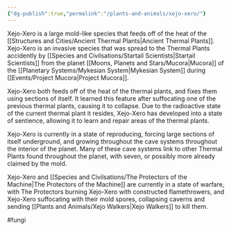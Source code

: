 ```yaml
---
{"dg-publish":true,"permalink":"/plants-and-animals/xejo-xero/"}
---
```


Xejo-Xero is a large mold-like species that feeds off of the heat of the [[Structures and Cities/Ancient Thermal Plants\|Ancient Thermal Plants]]. Xejo-Xero is an invasive species that was spread to the Thermal Plants accidently by [[Species and Civilsations/Startail Scientists\|Startail Scientists]] from the planet [[Moons, Planets and Stars/Mucora\|Mucora]] of the [[Planetary Systems/Mykesian System\|Mykesian System]] during [[Events/Project Mucora\|Project Mucora]].

Xejo-Xero both feeds off of the heat of the thermal plants, and fixes them using sections of itself. It learned this feature after suffocating one of the previous thermal plants, causing it to collapse. Due to the radioactive state of the current thermal plant it resides, Xejo-Xero has developed into a state of sentience, allowing it to learn and repair areas of the thermal plants.

Xejo-Xero is currently in a state of reproducing, forcing large sections of itself underground, and growing throughout the cave systems throughout the interior of the planet. Many of these cave systems link to other Thermal Plants found throughout the planet, with seven, or possibly more already claimed by the mold.

Xejo-Xero and [[Species and Civilsations/The Protectors of the Machine\|The Protectors of the Machine]] are currently in a state of warfare, with The Protectors burning Xejo-Xero with constructed flamethrowers, and Xejo-Xero suffocating with their mold spores, collapsing caverns and sending [[Plants and Animals/Xejo Walkers\|Xejo Walkers]] to kill them.

#fungi